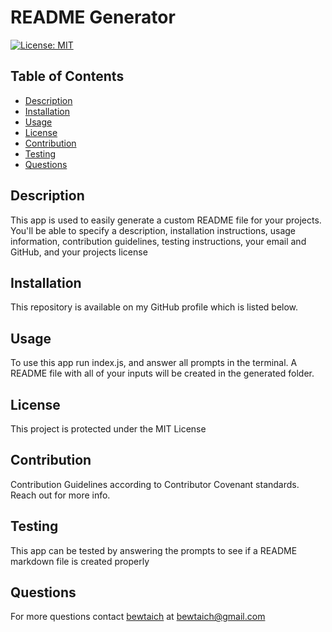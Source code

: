 # README Generator

[![License: MIT](https://img.shields.io/badge/License-MIT-blue.svg)](https://opensource.org/licenses/MIT)

## Table of Contents

- [Description](#description)
- [Installation](#installation)
- [Usage](#usage)
- [License](#license)
- [Contribution](#contribution)
- [Testing](#testing)
- [Questions](#questions)
  
## Description

This app is used to easily generate a custom README file
for your projects. You'll be able to specify a description,
installation instructions, usage information, contribution
guidelines, testing instructions, your email and GitHub, and
your projects license

## Installation

This repository is available on my GitHub profile
which is listed below.

## Usage

To use this app run index.js, and answer all prompts
in the terminal. A README file with all of your inputs
will be created in the generated folder.

## License

This project is protected under the MIT License

## Contribution

Contribution Guidelines according to Contributor
Covenant standards. Reach out for more info.

## Testing

This app can be tested by answering the prompts to see
if a README markdown file is created properly

## Questions

For more questions contact [bewtaich](https://github.com/bewtaich) at bewtaich@gmail.com
  